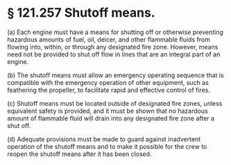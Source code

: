 # § 121.257   Shutoff means.

(a) Each engine must have a means for shutting off or otherwise preventing hazardous amounts of fuel, oil, deicer, and other flammable fluids from flowing into, within, or through any designated fire zone. However, means need not be provided to shut off flow in lines that are an integral part of an engine. 


(b) The shutoff means must allow an emergency operating sequence that is compatible with the emergency operation of other equipment, such as feathering the propeller, to facilitate rapid and effective control of fires. 


(c) Shutoff means must be located outside of designated fire zones, unless equivalent safety is provided, and it must be shown that no hazardous amount of flammable fluid will drain into any designated fire zone after a shut off. 


(d) Adequate provisions must be made to guard against inadvertent operation of the shutoff means and to make it possible for the crew to reopen the shutoff means after it has been closed. 





